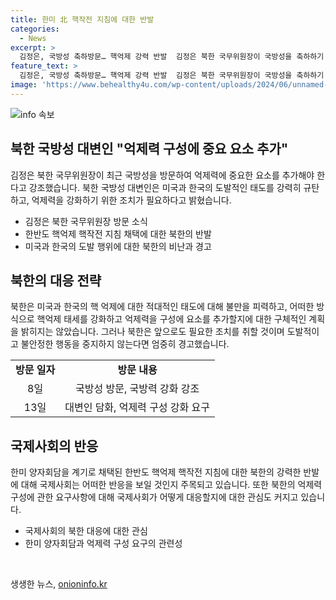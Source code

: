 ```yaml
---
title: 한미 北 핵작전 지침에 대한 반발
categories:
  - News
excerpt: >
  김정은, 국방성 축하방문… 핵억제 강력 반발  김정은 북한 국무위원장이 국방성을 축하하기 위해 방문했으며, 한미 정상의 한반도 핵억제 핵작전 지침 공동성명에 대해서 강하게 반발했다. 북한 국방성 대변인은 미국과 한국의 도발행위를 강력히 규탄하며, 억제력을 강화하기 위해 중요 요소를 추가할 것을 요구했다. 이에 대한 구체적 방안은 언급하지 않았지만, 도발 행위를 중지하지 않을 경우에는 심각한 대가를 치를 것이라고 경고했다.
feature_text: >
  김정은, 국방성 축하방문… 핵억제 강력 반발  김정은 북한 국무위원장이 국방성을 축하하기 위해 방문했으며, 한미 정상의 한반도 핵억제 핵작전 지침 공동성명에 대해서 강하게 반발했다. 북한 국방성 대변인은 미국과 한국의 도발행위를 강력히 규탄하며, 억제력을 강화하기 위해 중요 요소를 추가할 것을 요구했다. 이에 대한 구체적 방안은 언급하지 않았지만, 도발 행위를 중지하지 않을 경우에는 심각한 대가를 치를 것이라고 경고했다.
image: 'https://www.behealthy4u.com/wp-content/uploads/2024/06/unnamed-file.png'
---
```


<p><img src="https://www.behealthy4u.com/wp-content/uploads/2024/06/unnamed-file.png" alt="info 속보" /></p>

<h2 data-ke-size="size26">북한 국방성 대변인 "억제력 구성에 중요 요소 추가"</h2>

<p data-ke-size="size16">김정은 북한 국무위원장이 최근 국방성을 방문하여 억제력에 중요한 요소를 추가해야 한다고 강조했습니다. 북한 국방성 대변인은 미국과 한국의 도발적인 태도를 강력히 규탄하고, 억제력을 강화하기 위한 조치가 필요하다고 밝혔습니다.</p>

<ul>
  <li>김정은 북한 국무위원장 방문 소식</li>
  <li>한반도 핵억제 핵작전 지침 채택에 대한 북한의 반발</li>
  <li>미국과 한국의 도발 행위에 대한 북한의 비난과 경고</li>
</ul>

<h2 data-ke-size="size26">북한의 대응 전략</h2>

<p data-ke-size="size16">북한은 미국과 한국의 핵 억제에 대한 적대적인 태도에 대해 불만을 피력하고, 어떠한 방식으로 핵억제 태세를 강화하고 억제력을 구성에 요소를 추가할지에 대한 구체적인 계획을 밝히지는 않았습니다. 그러나 북한은 앞으로도 필요한 조치를 취할 것이며 도발적이고 불안정한 행동을 중지하지 않는다면 엄중히 경고했습니다.</p>

<table>
  <tr>
    <td style="text-align: center; height: 17px;"><b>방문 일자</b></td>
    <td style="text-align: center; height: 17px;"><b>방문 내용</b></td>
  </tr>
  <tr>
    <td style="text-align: center; height: 17px;">8일</td>
    <td style="text-align: center; height: 17px;">국방성 방문, 국방력 강화 강조</td>
  </tr>
  <tr>
    <td style="text-align: center; height: 17px;">13일</td>
    <td style="text-align: center; height: 17px;">대변인 담화, 억제력 구성 강화 요구</td>
  </tr>
</table>

<h2 data-ke-size="size26">국제사회의 반응</h2>

<p data-ke-size="size16">한미 양자회담을 계기로 채택된 한반도 핵억제 핵작전 지침에 대한 북한의 강력한 반발에 대해 국제사회는 어떠한 반응을 보일 것인지 주목되고 있습니다. 또한 북한의 억제력 구성에 관한 요구사항에 대해 국제사회가 어떻게 대응할지에 대한 관심도 커지고 있습니다.</p>

<ul>
  <li>국제사회의 북한 대응에 대한 관심</li>
  <li>한미 양자회담과 억제력 구성 요구의 관련성</li>
</ul>

<p data-ke-size="size16">&nbsp;</p>
생생한 뉴스, <a href="https://onioninfo.kr" rel="dofollow">onioninfo.kr</a>


